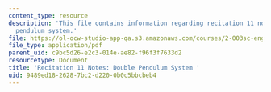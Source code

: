 ```yaml
---
content_type: resource
description: 'This file contains information regarding recitation 11 notes: double
  pendulum system.'
file: https://ol-ocw-studio-app-qa.s3.amazonaws.com/courses/2-003sc-engineering-dynamics-fall-2011/9489ed1826287bc2d2200b0c5bbcbeb4_MIT2_003SCF11_rec11note1.pdf
file_type: application/pdf
parent_uid: c9bc5d26-e2c3-014e-ae82-f96f3f7633d2
resourcetype: Document
title: 'Recitation 11 Notes: Double Pendulum System '
uid: 9489ed18-2628-7bc2-d220-0b0c5bbcbeb4
---
```

